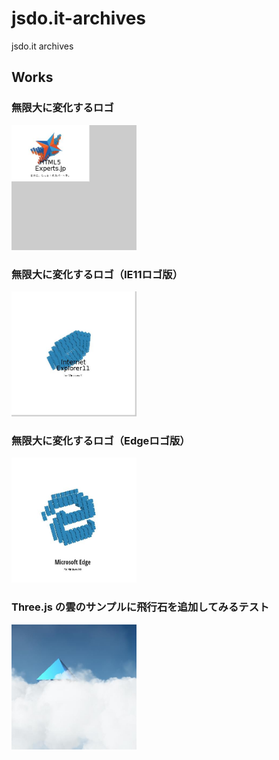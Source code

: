 # jsdo.it-archives
jsdo.it archives

## Works

### 無限大に変化するロゴ

<a href="https://cx20.github.io/jsdo.it-archives/9lUe/"><img src="/screenshot/9lUe.jpg" width="200" height="200"></a>

### 無限大に変化するロゴ（IE11ロゴ版）

<a href="https://cx20.github.io/jsdo.it-archives/cTcl/"><img src="/screenshot/cTcl.jpg" width="200" height="200"></a>

### 無限大に変化するロゴ（Edgeロゴ版）

<a href="https://cx20.github.io/jsdo.it-archives/2t9J/"><img src="/screenshot/2t9J.jpg" width="200" height="200"></a>

### Three.js の雲のサンプルに飛行石を追加してみるテスト

<a href="https://cx20.github.io/jsdo.it-archives/uMJj/"><img src="/screenshot/uMJj.jpg" width="200" height="200"></a>
